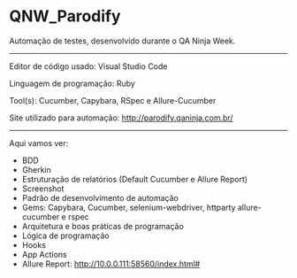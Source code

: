 # QNW_Parodify
Automação de testes, desenvolvido durante o QA Ninja Week. 

---------------------------------------------------------------------------------------------------------------------------------------------------------------------

Editor de código usado: Visual Studio Code 

Linguagem de programação: Ruby

Tool(s): Cucumber, Capybara, RSpec e Allure-Cucumber

Site utilizado para automação: http://parodify.qaninja.com.br/

---------------------------------------------------------------------------------------------------------------------------------------------------------------------

Aqui vamos ver:

* BDD
* Gherkin
* Estruturação de relatórios (Default Cucumber e Allure Report)
* Screenshot
* Padrão de desenvolvimento de automação
* Gems: Capybara, Cucumber, selenium-webdriver, httparty allure-cucumber e rspec
* Arquitetura e boas práticas de programação 
* Lógica de programação
* Hooks
* App Actions 
* Allure Report: http://10.0.0.111:58560/index.html#
